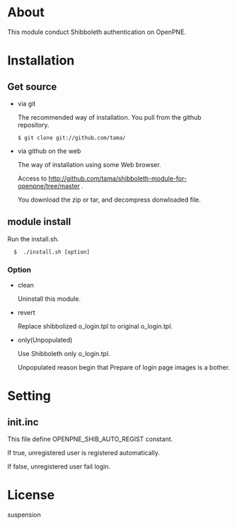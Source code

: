 # About

This module conduct Shibboleth authentication on OpenPNE. 

# Installation

## Get source

* via git

  The recommended way of installation. You pull from the github repository.

      $ git clone git://github.com/tama/

* via github on the web

  The way of installation using some Web browser.

  Access to http://github.com/tama/shibboleth-module-for-openpne/tree/master .

  You download the zip or tar, and decompress donwloaded file.

## module install

  Run the install.sh.

      $  ./install.sh [option]

### Option

* clean

  Uninstall this module.

* revert

  Replace shibbolized o_login.tpl to original o_login.tpl.

* only(Unpopulated)

  Use Shibboleth only o_login.tpl.

  Unpopulated reason begin that Prepare of login page images is a bother.

# Setting

## init.inc

  This file define OPENPNE\_SHIB\_AUTO\_REGIST constant.

  If true, unregistered user is registered automatically.

  If false, unregistered user fail login.

# License

  suspension
